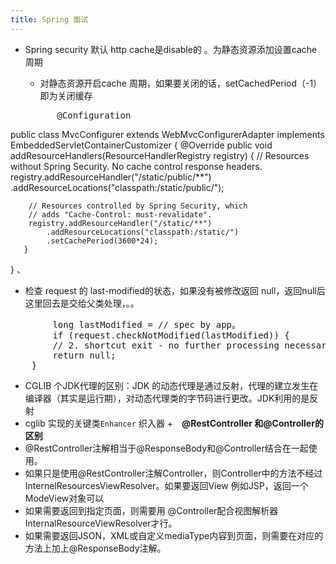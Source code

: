 ```yaml
---
title: Spring 面试
---
```


+ Spring security 默认 http cache是disable的 。为静态资源添加设置cache 周期 
	+ 对静态资源开启cache 周期，如果要关闭的话，setCachedPeriod（-1）即为关闭缓存
	 
	<pre>
		@Configuration
public class MvcConfigurer extends WebMvcConfigurerAdapter
        implements EmbeddedServletContainerCustomizer {
 	   @Override
    public void addResourceHandlers(ResourceHandlerRegistry registry) {
        // Resources without Spring Security. No cache control response headers.
        registry.addResourceHandler("/static/public/**")
            .addResourceLocations("classpath:/static/public/");

        // Resources controlled by Spring Security, which
        // adds "Cache-Control: must-revalidate".
        registry.addResourceHandler("/static/**")
            .addResourceLocations("classpath:/static/")
            .setCachePeriod(3600*24);
  	   }
}
</pre>、
 + 检查 request 的 last-modified的状态，如果没有被修改返回 null，返回null后 这里回去是交给父类处理，。。
<pre>
		long lastModified = // spec by app。
	    if (request.checkNotModified(lastModified)) {
        // 2. shortcut exit - no further processing necessary
        return null;
    }
</pre>




+ CGLIB 个JDK代理的区别：JDK 的动态代理是通过反射，代理的建立发生在编译器（其实是运行期），对动态代理类的字节码进行更改。JDK利用的是反射
 + cglib 实现的关键类`Enhancer` 织入器
+　**@RestController 和@Controller的区别**
 + @RestController注解相当于@ResponseBody和@Controller结合在一起使用。
 + 如果只是使用@RestController注解Controller，则Controller中的方法不经过InternelResourcesViewResolver。如果要返回View 例如JSP，返回一个ModeView对象可以
 + 如果需要返回到指定页面，则需要用 @Controller配合视图解析器InternalResourceViewResolver才行。
 + 如果需要返回JSON，XML或自定义mediaType内容到页面，则需要在对应的方法上加上@ResponseBody注解。